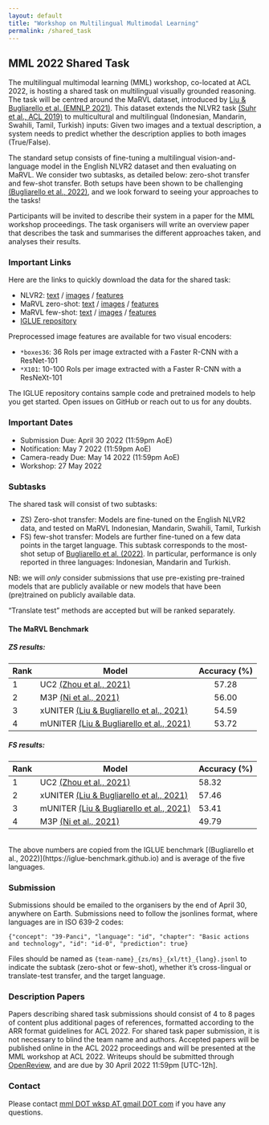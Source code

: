 ```yaml
---
layout: default
title: "Workshop on Multilingual Multimodal Learning"
permalink: /shared_task
---
```



## MML 2022 Shared Task

The multilingual multimodal learning (MML) workshop, co-located at ACL 2022, is hosting a shared task on multilingual visually grounded reasoning. The task will be centred around the MaRVL dataset, introduced by [Liu & Bugliarello et al. (EMNLP 2021)](https://marvl-challenge.github.io). This dataset extends the NLVR2 task [(Suhr et al., ACL 2019)](https://lil.nlp.cornell.edu/nlvr/) to multicultural and multilingual (Indonesian, Mandarin, Swahili, Tamil, Turkish) inputs: Given two images and a textual description, a system needs to predict whether the description applies to both images (True/False).

The standard setup consists of fine-tuning a multilingual vision-and-language model in the English NLVR2 dataset and then evaluating on MaRVL. We consider two subtasks, as detailed below: zero-shot transfer and few-shot transfer. Both setups have been shown to be challenging [(Bugliarello et al., 2022)](https://iglue-benchmark.github.io), and we look forward to seeing your approaches to the tasks!

Participants will be invited to describe their system in a paper for the MML workshop proceedings. The task organisers will write an overview paper that describes the task and summarises the different approaches taken, and analyses their results.



### Important Links
Here are the links to quickly download the data for the shared task:
* NLVR2: [text](https://github.com/e-bug/iglue/tree/main/datasets/nlvr2/annotations) / [images](https://github.com/lil-lab/nlvr/tree/master/nlvr2#direct-image-download) / [features](https://sid.erda.dk/sharelink/FjJUsFbRWO)
* MaRVL zero-shot: [text](https://github.com/e-bug/iglue/tree/main/datasets/marvl/zero_shot) / [images](https://dataverse.scholarsportal.info/dataset.xhtml?persistentId=doi:10.5683/SP3/42VZ4P) / [features](https://sid.erda.dk/sharelink/fMNmRmJgQA)
* MaRVL few-shot: [text](https://github.com/e-bug/iglue/tree/main/datasets/marvl/few_shot/annotations) / [images](https://dataverse.scholarsportal.info/dataset.xhtml?persistentId=doi:10.5683/SP3/42VZ4P) / [features](https://sid.erda.dk/sharelink/fMNmRmJgQA)
* [IGLUE repository](https://github.com/e-bug/iglue)

Preprocessed image features are available for two visual encoders:
- `*boxes36`: 36 RoIs per image extracted with a Faster R-CNN with a ResNet-101
- `*X101`: 10-100 RoIs per image extracted with a Faster R-CNN with a ResNeXt-101

The IGLUE repository contains sample code and pretrained models to help you get started. Open issues on GitHub or reach out to us for any doubts.

### Important Dates
- Submission Due: April 30 2022 (11:59pm AoE)
- Notification: May 7 2022 (11:59pm AoE)
- Camera-ready Due: May 14 2022 (11:59pm AoE)
- Workshop: 27 May 2022

### Subtasks
The shared task will consist of two subtasks:
- ZS) Zero-shot transfer: Models are fine-tuned on the English NLVR2 data, and tested on MaRVL Indonesian, Mandarin, Swahili, Tamil, Turkish
- FS) few-shot transfer: Models are further fine-tuned on a few data points in the target language. This subtask corresponds to the most-shot setup of [Bugliarello et al. (2022)](https://iglue-benchmark.github.io/). In particular, performance is only reported in three languages: Indonesian, Mandarin and Turkish.

NB: we will *only* consider submissions that use pre-existing pre-trained models that are publicly available or new models that have been (pre)trained on publicly available data.

“Translate test” methods are accepted but will be ranked separately. 

#### The MaRVL Benchmark

##### **_ZS results:_**

| Rank | Model   | Accuracy (%) |
|------|---------|:------------:|
|   1  | UC2 [(Zhou et al., 2021)](https://arxiv.org/abs/2104.00332)     |     57.28    |
|   2  | M3P [(Ni et al., 2021)](https://arxiv.org/pdf/2006.02635.pdf)    |     56.00    |
|   3  | xUNITER [(Liu & Bugliarello et al., 2021)](https://aclanthology.org/2021.emnlp-main.818.pdf) |     54.59    |
|   4  | mUNITER [(Liu & Bugliarello et al., 2021)](https://aclanthology.org/2021.emnlp-main.818.pdf) |     53.72    |

##### **_FS results:_**

| Rank | Model   | Accuracy (%) |
|------|---------|--------------|
|   1  | UC2 [(Zhou et al., 2021)](https://arxiv.org/abs/2104.00332)     |     58.32    |
|   2  | xUNITER [(Liu & Bugliarello et al., 2021)](https://aclanthology.org/2021.emnlp-main.818.pdf) |     57.46    |
|   3  | mUNITER [(Liu & Bugliarello et al., 2021)](https://aclanthology.org/2021.emnlp-main.818.pdf) |     53.41    |
|   4  | M3P [(Ni et al., 2021)](https://arxiv.org/pdf/2006.02635.pdf)     |     49.79    |

<br>
The above numbers are copied from the IGLUE benchmark [(Bugliarello et al., 2022)](https://iglue-benchmark.github.io) and is average of the five languages.

### Submission
Submissions should be emailed to the organisers by the end of April 30, anywhere on Earth.
Submissions need to follow the jsonlines format, where languages are in ISO 639-2 codes:
```
{"concept": "39-Panci", "language": "id", "chapter": "Basic actions and technology", "id": "id-0", "prediction": true}
```
Files should be named as `{team-name}_{zs/ms}_{xl/tt}_{lang}.jsonl` to indicate the subtask (zero-shot or few-shot), whether it’s cross-lingual or translate-test transfer, and the target language.

### Description Papers
Papers describing shared task submissions should consist of 4 to 8 pages of content plus additional pages of references, formatted according to the ARR format guidelines for ACL 2022. For shared task paper submission, it is not necessary to blind the team name and authors. Accepted papers will be published online in the ACL 2022 proceedings and will be presented at the MML workshop at ACL 2022. Writeups should be submitted through [OpenReview](https://openreview.net/group/edit?id=aclweb.org/ACL/2022/Workshop/MML), and are due by 30 April 2022 11:59pm [UTC-12h].


### Contact
Please contact [mml DOT wksp AT gmail DOT com](mailto:mml.wksp@gmail.com) if you have any questions.



